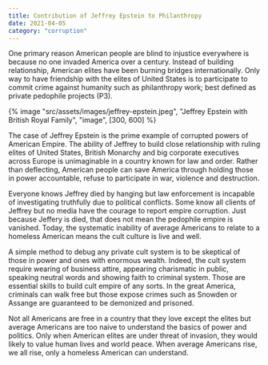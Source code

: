 ```yaml
---
title: Contribution of Jeffrey Epstein to Philanthropy
date: 2021-04-05
category: "corruption"
---
```


One primary reason American people are blind to injustice everywhere is because no one invaded America over a century. Instead of building relationship, American elites have been burning bridges internationally. Only way to have friendship with the elites of United States is to participate to commit crime against humanity such as philanthropy work; best defined as private pedophile projects (P3).

<!-- excerpt -->

{% image "src/assets/images/jeffrey-epstein.jpeg", "Jeffrey Epstein with British Royal Family", "image", [300, 600] %}

The case of Jeffrey Epstein is the prime example of corrupted powers of American Empire. The ability of Jeffrey to build close relationship with ruling elites of United States, British Monarchy and big corporate executives across Europe is unimaginable in a country known for law and order. Rather than deflecting, American people can save America through holding those in power accountable, refuse to participate in war, violence and destruction.

Everyone knows Jeffrey died by hanging but law enforcement is incapable of investigating truthfully due to political conflicts. Some know all clients of Jeffrey but no media have the courage to report empire corruption. Just because Jeffery is died, that does not mean the pedophile empire is vanished. Today, the systematic inability of average Americans to relate to a homeless American means the cult culture is live and well.

A simple method to debug any private cult system is to be skeptical of those in power and ones with enormous wealth. Indeed, the cult system require wearing of business attire, appearing charismatic in public, speaking neutral words and showing faith to criminal system. Those are essential skills to build cult empire of any sorts. In the great America, criminals can walk free but those expose crimes such as Snowden or Assange are guaranteed to be demonized and prisoned.

Not all Americans are free in a country that they love except the elites but average Americans are too naive to understand the basics of power and politics. Only when American elites are under threat of invasion, they would likely to value human lives and world peace. When average Americans rise, we all rise, only a homeless American can understand.
